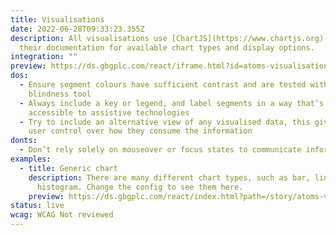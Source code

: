 ```yaml
---
title: Visualisations
date: 2022-06-28T09:33:23.355Z
description: All visualisations use [ChartJS](https://www.chartjs.org), refer to
  their documentation for available chart types and display options.
integration: ""
preview: https://ds.gbgplc.com/react/iframe.html?id=atoms-visualisations--chart-example
dos:
  - Ensure segment colours have sufficient contrast and are tested with a colour
    blindness tool
  - Always include a key or legend, and label segments in a way that’s
    accessible to assistive technologies
  - Try to include an alternative view of any visualised data, this gives the
    user control over how they consume the information
donts:
  - Don’t rely solely on mouseover or focus states to communicate information
examples:
  - title: Generic chart
    description: There are many different chart types, such as bar, line, donut and
      histogram. Change the config to see them here.
    preview: https://ds.gbgplc.com/react/index.html?path=/story/atoms-visualisations--chart-example&nav=0
status: live
wcag: WCAG Not reviewed
---
```

